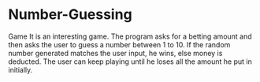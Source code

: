 # Number-Guessing
Game
It is an interesting game.
The program asks for a betting amount and then asks the user to guess a number between 1 to 10. 
If the random number generated matches the user input, he wins, else money is deducted. 
The user can keep playing until he loses all the amount he put in initially.
